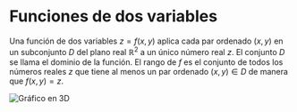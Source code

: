 # Funciones de dos variables

Una función de dos variables  $z=f(x,y)$ aplica cada par ordenado  $(x,y)$ en un subconjunto  $D$
del plano real  $\mathbb{R}^2$ a un único número real  $z$. El conjunto  $D$ se llama el dominio de la función. El rango de  $f$ es el conjunto de todos los números reales  $z$ que tiene al menos un par ordenado  $(x,y)∈D$ de manera que  $f(x,y)=z$.  


![Gráfico en 3D](https://github.com/user-attachments/assets/f2c8bc35-b31d-49b1-b405-a7588f48355c)

